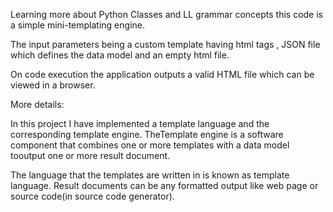 Learning more about Python Classes and LL grammar concepts 
this code is a simple mini-templating engine.

The input parameters being a custom template having html tags , JSON file which defines the data model and an empty html file.

On code execution the application outputs a
valid HTML file which can be viewed in a browser.

More details:

In this project I have implemented a template language and the corresponding template engine. TheTemplate engine is a software component that combines one or more templates with a data model tooutput one or more result document.

The language that the templates are written in is known as template language.
Result documents can be any formatted output like web page or source code(in source code generator). 